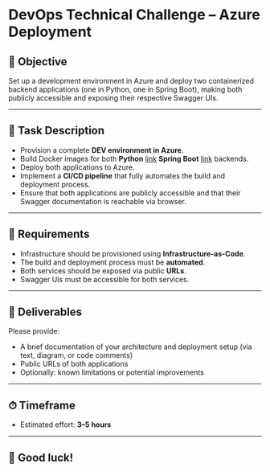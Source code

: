 # DevOps Technical Challenge – Azure Deployment

## 🎯 Objective

Set up a development environment in Azure and deploy two containerized backend applications (one in Python, one in Spring Boot), making both publicly accessible and exposing their respective Swagger UIs.

---

## 🔧 Task Description

- Provision a complete **DEV environment in Azure**.
- Build Docker images for both **Python** [link](https://github.com/rc-ctream/hello-python) **Spring Boot** [link](https://github.com/rc-ctream/schoolar) backends.
- Deploy both applications to Azure.
- Implement a **CI/CD pipeline** that fully automates the build and deployment process.
- Ensure that both applications are publicly accessible and that their Swagger documentation is reachable via browser.

---

## 📌 Requirements

- Infrastructure should be provisioned using **Infrastructure-as-Code**.
- The build and deployment process must be **automated**.
- Both services should be exposed via public **URLs**.
- Swagger UIs must be accessible for both services.

---

## 📄 Deliverables

Please provide:

- A brief documentation of your architecture and deployment setup (via text, diagram, or code comments)
- Public URLs of both applications
- Optionally: known limitations or potential improvements

---

## ⏱ Timeframe

- Estimated effort: **3–5 hours**

---

## 🚀 Good luck!
